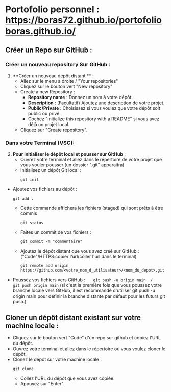 # Portofolio personnel : https://boras72.github.io/portofolioboras.github.io/


## Créer un Repo sur GitHub :

### Créer un nouveau repository Sur GitHub :

1. **Créer un nouveau dépôt distant ** :
   - Allez sur le menu à droite / "Your repositories"
   - Cliquez sur le bouton vert "New repository"
   - Create a new Repository :
     - **Repository name** : Donnez un nom à votre dépôt.
     - **Description** : (Facultatif) Ajoutez une description de votre projet.
     - **Public/Private** : Choisissez si vous voulez que votre dépôt soit public ou privé.
     - Cochez "Initialize this repository with a README" si vous avez déjà un projet local.
   - Cliquez sur "Create repository".

### Dans votre Terminal (VSC):

2. **Pour initialiser le dépôt local et pousser sur GitHub** :
   - Ouvrez votre terminal et allez dans le répertoire de votre projet que vous vouler pousser (un dossier ".git" apparaitra)
   - Initialisez un dépôt Git local :
     ```
     git init
     ```

- Ajoutez vos fichiers au dépôt :
  ```
  git add .
  ```
  - Cette commande affichera les fichiers (staged) qui sont prêts à être commis
    ```
    git status
    ```
  - Faites un commit de vos fichiers :
    ```
    git commit -m "commentaire"
    ```
  - Ajoutez le dépôt distant que vous avez créé sur GitHub : ("Code"/HTTPS:copier l'url/coller l'url dans le terminal)
    ```
    git remote add origin https://github.com/<votre_nom_d_utilisateur>/<nom_du_depot>.git
    ```
- Poussez vos fichiers vers GitHub :
  `   git push -u origin main  /   git push origin main`
  (si c'est la première fois que vous poussez votre branche locale vers GitHub, il est recommandé d'utiliser git push -u origin main
  pour définir la branche distante par défaut pour les futurs git push.)



## Cloner un dépôt distant existant sur votre machine locale :

  - Cliquez sur le bouton vert "Code" d'un repo sur github et copiez l'URL du dépôt.
  - Ouvrez votre terminal et allez dans le répertoire où vous voulez cloner le dépôt.
  - Clonez le dépôt sur votre machine locale :
    ```
    git clone
    ```
    - Collez l'URL du dépôt que vous avez copiée.
    - Appuyez sur "Enter".


